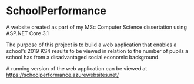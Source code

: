 # SchoolPerformance
A website created as part of my MSc Computer Science dissertation using ASP.NET Core 3.1

The purpose of this project is to build a web application that enables a school’s 2019 KS4 results to be viewed in relation to the number of pupils a school has from a disadvantaged social economic background.

A running version of the web application can be viewed at https://schoolperformance.azurewebsites.net/
